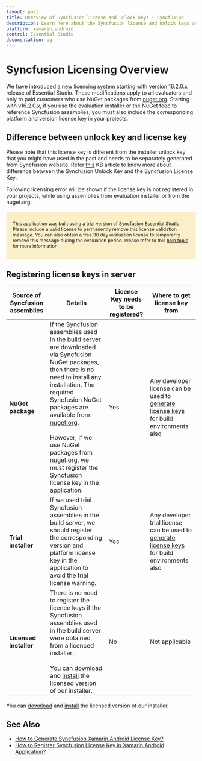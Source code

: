 ```yaml
---
layout: post
title: Overview of Syncfusion license and unlock keys - Syncfusion
description: Learn here about the Syncfusion license and unlock keys and difference between license and unlock keys.
platform: xamarin.android
control: Essential Studio
documentation: ug
---
```



<style>
#license {
    font-size: .88em!important;
margin-top: 1.5em;     margin-bottom: 1.5em;
    background-color: #fbefca;
    padding: 10px 17px 14px;
}
</style>

# Syncfusion Licensing Overview

We have introduced a new licensing system starting with version 16.2.0.x release of Essential Studio. These modifications apply to all evaluators and only to paid customers who use NuGet packages from [nuget.org](https://www.nuget.org/). Starting with v16.2.0.x, if you use the evaluation installer or the NuGet feed to reference Syncfusion assemblies, you must also include the corresponding platform and version license key in your projects.

## Difference between unlock key and license key

Please note that this license key is different from the installer unlock key that you might have used in the past and needs to be separately generated from Syncfusion website. Refer [this](https://www.syncfusion.com/kb/8950/difference-between-the-unlock-key-and-licensing-key) KB article to know more about difference between the Syncfusion Unlock Key and the Syncfusion License Key.

Following licensing error will be shown if the license key is not registered in your projects, while using assemblies from evaluation installer or from the nuget.org.

<div id="license">

This application was built using a trial version of Syncfusion Essential Studio. Please include a valid license to permanently remove this license validation message. You can also obtain a free 30 day evaluation license to temporarily remove this message during the evaluation period. Please refer to this <a href="/xamarin-android/licensing/overview">help topic</a> for more information

</div>

## Registering license keys in server

| Source of Syncfusion assemblies | Details | License Key needs to be registered? | Where to get license key from |
| ------------- | ------------- | ------------- | ------------- |
| **NuGet package** | If the Syncfusion assemblies used in the build server are downloaded via Syncfusion NuGet packages, then there is no need to install any installation. The required Syncfusion NuGet packages are available from [nuget.org](http://nuget.org/). <br><br>However, if we use NuGet packages from [nuget.org](http://nuget.org/), we must register the Syncfusion license key in the application. | Yes | Any developer license can be used to [generate license keys](https://help.syncfusion.com/xamarin-android/licensing/how-to-generate) for build environments also |
| **Trial installer** | If we used trial Syncfusion assemblies in the build server, we should register the corresponding version and platform license key in the application to avoid the trial license warning. | Yes | Any developer trial license can be used to [generate license keys](https://help.syncfusion.com/xamarin-android/licensing/how-to-generate) for build environments also |
| **Licensed installer** |There is no need to register the licence keys if the Syncfusion assemblies used in the build server were obtained from a licenced installer. <br><br>You can [download](https://help.syncfusion.com/common/essential-studio/installation/web-installer/how-to-download#download-the-license-version) and [install](https://help.syncfusion.com/xamarin-android/installation/web-installer/how-to-install) the licensed version of our installer. | No | Not applicable |

You can [download](https://help.syncfusion.com/xamarin-android/installation/web-installer/how-to-download#download-the-license-version) and [install](https://help.syncfusion.com/xamarin-android/installation/web-installer/how-to-install) the licensed version of our installer.

## See Also

* [How to Generate Syncfusion Xamarin.Android License Key?](https://help.syncfusion.com/xamarin-android/licensing/how-to-generate)
* [How to Register Syncfusion License Key in Xamarin.Android Application?](https://help.syncfusion.com/xamarin-android/licensing/how-to-register-in-an-application)

